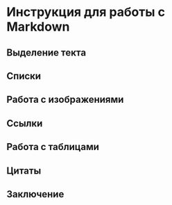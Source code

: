 # Инструкция для работы с Markdown

## Выделение текта

## Списки

## Работа с изображениями 

## Ссылки

## Работа с таблицами

## Цитаты

## Заключение